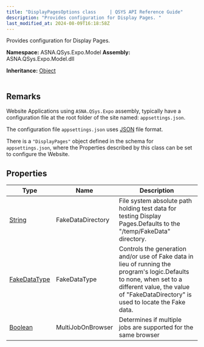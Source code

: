 ```yaml
---
title: "DisplayPagesOptions class     | QSYS API Reference Guide"
description: "Provides configuration for Display Pages. "
last_modified_at: 2024-08-09T16:18:58Z
---
```


Provides configuration for Display Pages.

**Namespace:** ASNA.QSys.Expo.Model
**Assembly:** ASNA.QSys.Expo.Model.dll

**Inheritance:** [Object](https://docs.microsoft.com/en-us/dotnet/api/system.object)
<br>
<br>

## Remarks

Website Applications using `ASNA.QSys.Expo` assembly, typically have a configuration file at the root folder of the site named: `appsettings.json`.

The configuration file `appsettings.json` uses [JSON](https://www.json.org/json-en.html) file format.

There is a `"DisplayPages"` object defined in the schema for `appsettings.json`, where the Properties described by this class can be set to configure the Website. 


## Properties

| Type | Name | Description
| --- | --- | --- 
| [String](https://learn.microsoft.com/en-us/dotnet/api/system.string?view=net-8.0) | FakeDataDirectory | File system absolute path holding test data for testing Display Pages.Defaults to the "/temp/FakeData" directory. |
| [FakeDataType](/reference/expo/qsys-expo-model/fake-data-type.html) | FakeDataType | Controls the generation and/or use of Fake data in lieu of running the program's logic.Defaults to none, when set to a different value, the value of "FakeDataDirectory" is used to locate the Fake data. |
| [Boolean](https://docs.microsoft.com/en-us/dotnet/api/system.boolean) | MultiJobOnBrowser | Determines if multiple jobs are supported for the same browser |
